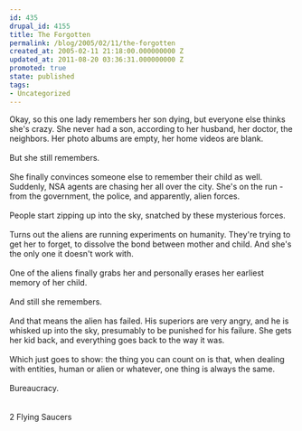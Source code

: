 ```yaml
---
id: 435
drupal_id: 4155
title: The Forgotten
permalink: /blog/2005/02/11/the-forgotten
created_at: 2005-02-11 21:18:00.000000000 Z
updated_at: 2011-08-20 03:36:31.000000000 Z
promoted: true
state: published
tags:
- Uncategorized
---
```

Okay, so this one lady remembers her son dying, but everyone else thinks she's crazy. She never had a son, according to her husband, her doctor, the neighbors. Her photo albums are empty, her home videos are blank.<br /><br />But she still remembers.<br /><br />She finally convinces someone else to remember their child as well. Suddenly, NSA agents are chasing her all over the city. She's on the run - from the government, the police, and apparently, alien forces.<br /><br />People start zipping up into the sky, snatched by these mysterious forces.<br /><br />Turns out the aliens are running experiments on humanity. They're trying to get her to forget, to dissolve the bond between mother and child. And she's the only one it doesn't work with.<br /><br />One of the aliens finally grabs her and personally erases her earliest memory of her child.<br /><br />And still she remembers.<br /><br />And that means the alien has failed. His superiors are very angry, and he is whisked up into the sky, presumably to be punished for his failure. She gets her kid back, and everything goes back to the way it was. <br /><br />Which just goes to show: the thing you can count on is that, when dealing with entities, human or alien or whatever, one thing is always the same.<br /><br />Bureaucracy.<br /><br /><br /> 2 Flying Saucers
